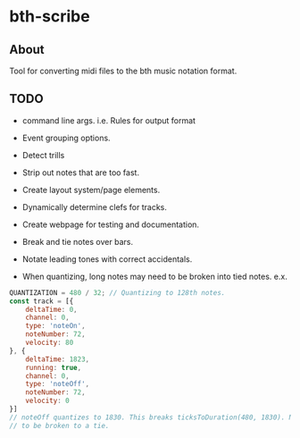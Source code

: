 # bth-scribe

About
-----
Tool for converting midi files to the bth music notation format.

TODO
----
- command line args. i.e. Rules for output format
- Event grouping options.
- Detect trills
- Strip out notes that are too fast.
- Create layout system/page elements.
- Dynamically determine clefs for tracks.
- Create webpage for testing and documentation.
- Break and tie notes over bars.
- Notate leading tones with correct accidentals.

- When quantizing, long notes may need to be broken into tied notes. e.x.
```javascript
QUANTIZATION = 480 / 32; // Quantizing to 128th notes.
const track = [{
    deltaTime: 0,
    channel: 0,
    type: 'noteOn',
    noteNumber: 72,
    velocity: 80
}, {
    deltaTime: 1823,
    running: true,
    channel: 0,
    type: 'noteOff',
    noteNumber: 72,
    velocity: 0
}]
// noteOff quantizes to 1830. This breaks ticksToDuration(480, 1830). Note needs.
// to be broken to a tie.
```

